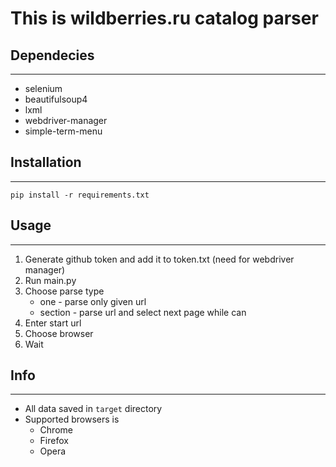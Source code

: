 # This is wildberries.ru catalog parser

## Dependecies

---

- selenium
- beautifulsoup4
- lxml
- webdriver-manager
- simple-term-menu

## Installation

---

`pip install -r requirements.txt`

## Usage

---

1. Generate github token and add it to token.txt (need for webdriver manager)
1. Run main.py
1. Choose parse type
   - one - parse only given url
   - section - parse url and select next page while can
1. Enter start url
1. Choose browser
1. Wait

## Info

---

- All data saved in `target` directory
- Supported browsers is
  - Chrome
  - Firefox
  - Opera
